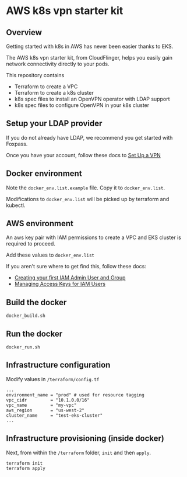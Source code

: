 # AWS k8s vpn starter kit

## Overview

Getting started with k8s in AWS has never been easier thanks to EKS.

The AWS k8s vpn starter kit, from CloudFlinger, helps you easily gain network connectivity directly to your pods.

This repository contains

-   Terraform to create a VPC
-   Terraform to create a k8s cluster
-   k8s spec files to install an OpenVPN operator with LDAP support
-   k8s spec files to configure OpenVPN in your k8s cluster

## Setup your LDAP provider

If you do not already have LDAP, we recommend you get started with Foxpass.

Once you have your account, follow these docs to [Set Up a VPN](https://foxpass.readme.io/docs/set-up-a-vpn)

## Docker environment

Note the `docker_env.list.example` file.  Copy it to `docker_env.list`.

Modifications to `docker_env.list` will be picked up by terraform and kubectl.

## AWS environment

An aws key pair with IAM permissions to create a VPC and EKS cluster is required to proceed.

Add these values to `docker_env.list`

If you aren't sure where to get find this, follow these docs:

-   [Creating your first IAM Admin User and Group](https://docs.aws.amazon.com/IAM/latest/UserGuide/getting-started_create-admin-group.html)
-   [Managing Access Keys for IAM Users](https://docs.aws.amazon.com/IAM/latest/UserGuide/id_credentials_access-keys.html)

## Build the docker

``` docker_build.sh ```

## Run the docker

``` docker_run.sh ```

## Infrastructure configuration

Modify values in `/terraform/config.tf`

```
...
environment_name = "prod" # used for resource tagging
vpc_cidr         = "10.1.0.0/16"
vpc_name         = "my-vpc"
aws_region       = "us-west-2"
cluster_name     = "test-eks-cluster"
...
```

## Infrastructure provisioning (inside docker)

Next, from within the `/terraform` folder, `init` and then `apply`.

```
terraform init
terraform apply
```

